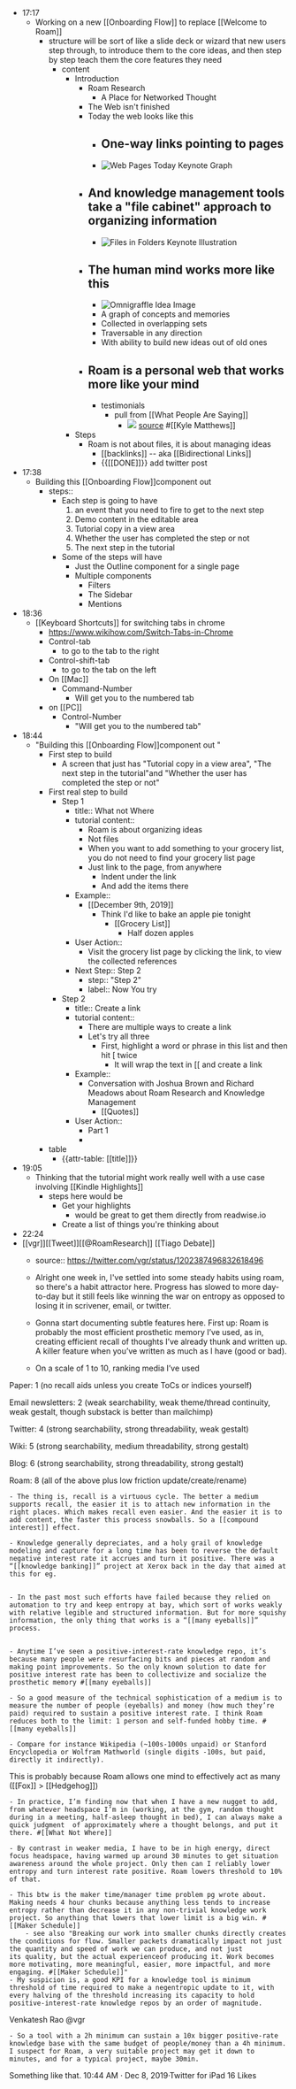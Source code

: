 - 17:17
    - Working on a new [[Onboarding Flow]] to replace [[Welcome to Roam]]
        - structure will be sort of like a slide deck or wizard that new users step through, to introduce them to the core ideas, and then step by step teach them the core features they need
            - content
                - Introduction
                    - Roam Research
                        - A Place for Networked Thought
                    - The Web isn't finished
                    - Today the web looks like this
                        - ## One-way links pointing to pages
                        - ![Web Pages Today Keynote Graph](https://firebasestorage.googleapis.com/v0/b/firescript-577a2.appspot.com/o/imgs%2Fapp%2Froam%2F4C8nj9GkBL?alt=media&token=2846b1f6-8272-4ee4-a84e-247f4779a0f3)
                    - ## And knowledge management tools take a "file cabinet" approach to organizing information
                        - ![Files in Folders Keynote Illustration](https://firebasestorage.googleapis.com/v0/b/firescript-577a2.appspot.com/o/imgs%2Fapp%2Froam%2FdgYyXuiqwZ?alt=media&token=add58199-9b74-460c-a671-a5582cbace54)
                    - ## The human mind works more like this
                        - ![Omnigraffle Idea Image](https://firebasestorage.googleapis.com/v0/b/firescript-577a2.appspot.com/o/imgs%2Fapp%2Froam%2FBBbdQEzVHF?alt=media&token=b5e2c132-6e24-47a2-8bf7-f7b85a525efe)
                        - A graph of concepts and memories
                        - Collected in overlapping sets
                        - Traversable in any direction
                        - With ability to build new ideas out of old ones
                    - ## Roam is a personal web that works more like your mind
                        - testimonials
                            - pull from [[What People Are Saying]]
                                - ![](https://firebasestorage.googleapis.com/v0/b/firescript-577a2.appspot.com/o/imgs%2Fapp%2Froam%2FPfG1NB_mab?alt=media&token=b62c8287-7f95-40c1-b22a-476bbfdb6636)
[source](https://twitter.com/kylemathews/status/1192517571997683712) #[[Kyle Matthews]]
                - Steps
                    - Roam is not about files, it is about managing ideas
                        - [[backlinks]] -- aka [[Bidirectional Links]]
                        - {{[[DONE]]}} add twitter post
- 17:38
    - Building this [[Onboarding Flow]]component out 
        - steps::
            - Each step is going to have 
                1. an event that you need to fire to get to the next step
                2. Demo content in the editable area
                3. Tutorial copy in a view area
                4. Whether the user has completed the step or not
                5. The next step in the tutorial
            - Some of the steps will have
                - Just the Outline component for a single page
                - Multiple components
                    - Filters
                    - The Sidebar
                    - Mentions
- 18:36
    - [[Keyboard Shortcuts]] for switching tabs in chrome
        - https://www.wikihow.com/Switch-Tabs-in-Chrome
        - Control-tab 
            - to go to the tab to the right
        - Control-shift-tab 
            - to go to the tab on the left
        - On [[Mac]]
            - Command-Number
                - Will get you to the numbered tab
        - on [[PC]]
            - Control-Number
                - "Will get you to the numbered tab"
- 18:44
    - "Building this [[Onboarding Flow]]component out "
        - First step to build
            - A screen that just has "Tutorial copy in a view area", "The next step in the tutorial"and "Whether the user has completed the step or not"
        - First real step to build
            - Step 1
                - title::  What not Where
                - tutorial content:: 
                    - Roam is about organizing ideas
                    - Not files
                    - When you want to add something to your grocery list, you do not need to find your grocery list page
                    - Just link to the page, from anywhere
                        - Indent under the link
                        - And add the items there
                - Example::
                    - [[December 9th, 2019]]
                        - Think I'd like to bake an apple pie tonight
                            - [[Grocery List]]
                                - Half dozen apples
                - User Action::
                    - Visit the grocery list page by clicking the link, to view the collected references
                - Next Step:: Step 2
                    - step:: "Step 2" 
                    - label:: Now You try
            - Step 2
                - title:: Create a link
                - tutorial content::
                    - There are multiple ways to create a link
                    - Let's try all three
                        - First, highlight a word or phrase in this list and then hit [ twice
                            - It will wrap the text in [[ and create a link
                - Example::
                    - Conversation with Joshua Brown and Richard Meadows about Roam Research and Knowledge Management
                        - [[Quotes]]
                - User Action::
                    - Part 1
                    - 
        - table
            - {{attr-table: [[title]]}}
- 19:05
    - Thinking that the tutorial might work really well with a use case involving [[Kindle Highlights]]
        - steps here would be 
            - Get your highlights
                - would be great to get them directly from readwise.io
            - Create a list of things you're thinking about 
- 22:24
- [[vgr]][[Tweet]][[@RoamResearch]] [[Tiago Debate]]
    - source:: https://twitter.com/vgr/status/1202387496832618496
    - Alright one week in, I've settled into some steady habits using roam, so there's a habit attractor here. Progress has slowed to more day-to-day but it still feels like winning the war on entropy as opposed to losing it in scrivener, email, or twitter.


    - Gonna start documenting subtle features here. First up: Roam is probably the most efficient prosthetic memory I’ve used, as in, creating efficient recall of thoughts I’ve already thunk and written up. A killer feature when you’ve written as much as I have (good or bad).



    - On a scale of 1 to 10, ranking media I’ve used

Paper: 1 (no recall aids unless you create ToCs or indices yourself)

Email newsletters: 2 (weak searchability, weak theme/thread continuity, weak gestalt, though substack is better than mailchimp)

Twitter: 4 (strong searchability, strong threadability, weak gestalt)

Wiki: 5 (strong searchability, medium threadability, strong gestalt)

Blog: 6 (strong searchability, strong threadability, strong gestalt)

Roam: 8 (all of the above plus low friction update/create/rename)


    - The thing is, recall is a virtuous cycle. The better a medium supports recall, the easier it is to attach new information in the right places. Which makes recall even easier. And the easier it is to add content, the faster this process snowballs. So a [[compound interest]] effect.

    - Knowledge generally depreciates, and a holy grail of knowledge modeling and capture for a long time has been to reverse the default negative interest rate it accrues and turn it positive. There was a “[[knowledge banking]]” project at Xerox back in the day that aimed at this for eg.


    - In the past most such efforts have failed because they relied on automation to try and keep entropy at bay, which sort of works weakly with relative legible and structured information. But for more squishy information, the only thing that works is a “[[many eyeballs]]” process.


    - Anytime I’ve seen a positive-interest-rate knowledge repo, it’s because many people were resurfacing bits and pieces at random and making point improvements. So the only known solution to date for positive interest rate has been to collectivize and socialize the prosthetic memory #[[many eyeballs]]

    - So a good measure of the technical sophistication of a medium is to measure the number of people (eyeballs) and money (how much they’re paid) required to sustain a positive interest rate. I think Roam reduces both to the limit: 1 person and self-funded hobby time. #[[many eyeballs]]

    - Compare for instance Wikipedia (~100s-1000s unpaid) or Stanford Encyclopedia or Wolfram Mathworld (single digits -100s, but paid, directly it indirectly).

This is probably because Roam allows one mind to effectively act as many ([[Fox]] > [[Hedgehog]])

    - In practice, I’m finding now that when I have a new nugget to add, from whatever headspace I’m in (working, at the gym, random thought during in a meeting, half-asleep thought in bed), I can always make a quick judgment  of approximately where a thought belongs, and put it there. #[[What Not Where]]

    - By contrast in weaker media, I have to be in high energy, direct focus headspace, having warmed up around 30 minutes to get situation awareness around the whole project. Only then can I reliably lower entropy and turn interest rate positive. Roam lowers threshold to 10% of that.

    - This btw is the maker time/manager time problem pg wrote about. Making needs 4 hour chunks because anything less tends to increase entropy rather than decrease it in any non-trivial knowledge work project. So anything that lowers that lower limit is a big win. #[[Maker Schedule]]
        - see also "Breaking our work into smaller chunks directly creates the conditions for flow. Smaller packets dramatically impact not just the quantity and speed of work we can produce, and not just its quality, but the actual experienceof producing it. Work becomes more motivating, more meaningful, easier, more impactful, and more engaging. #[[Maker Schedule]]"
    - My suspicion is, a good KPI for a knowledge tool is minimum threshold of time required to make a negentropic update to it, with every halving of the threshold increasing its capacity to hold positive-interest-rate knowledge repos by an order of magnitude.
Venkatesh Rao
@vgr

    - So a tool with a 2h minimum can sustain a 10x bigger positive-rate knowledge base with the same budget of people/money than a 4h minimum. I suspect for Roam, a very suitable project may get it down to minutes, and for a typical project, maybe 30min.

Something like that.
10:44 AM · Dec 8, 2019·Twitter for iPad
16
 Likes
